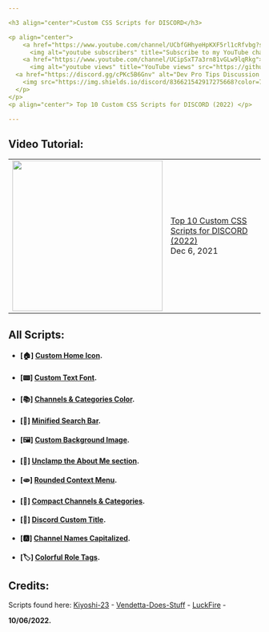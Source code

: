 ```yaml
---

<h3 align="center">Custom CSS Scripts for DISCORD</h3>

<p align="center">
    <a href="https://www.youtube.com/channel/UCbfGHhyeHpKXF5rl1cRfvbg?sub_confirmation=1">
      <img alt="youtube subscribers" title="Subscribe to my YouTube channel" src="https://github-readme-youtube-stats.herokuapp.com/subscribers/index.php?id=UCbfGHhyeHpKXF5rl1cRfvbg&key=AIzaSyDvBOxP4M5Ygutbku6_3whU2YR6xV9KKV8&style=for-the-badge&color=red&labelColor=ce4630&label=Subscribers"/></a> 
    <a href="https://www.youtube.com/channel/UCipSxT7a3rn81vGLw9lqRkg">
      <img alt="youtube views" title="YouTube views" src="https://github-readme-youtube-stats.herokuapp.com/views/index.php?id=UCbfGHhyeHpKXF5rl1cRfvbg&key=AIzaSyDvBOxP4M5Ygutbku6_3whU2YR6xV9KKV8&label=View+Count&style=for-the-badge&color=blue&labelColor=0b689d"/></a>
  <a href="https://discord.gg/cPKc5B6Gnv" alt="Dev Pro Tips Discussion & Support Server">
    <img src="https://img.shields.io/discord/836621542917275668?color=7289DA&labelColor=4a64bd&logo=discord&logoColor=white&style=for-the-badge"/></a>
  </p>
</p>
<p align="center"> Top 10 Custom CSS Scripts for DISCORD (2022) </p>

---
```


## Video Tutorial:
<table><tr><td><a href="https://www.youtube.com/watch?v=ogifU7weUjA"><img width="300px" src="https://i.imgur.com/z2JRyvh.png"></a></td>
<td><a href="https://www.youtube.com/watch?v=ogifU7weUjA">Top 10 Custom CSS Scripts for DISCORD (2022) </a><br/>Dec 6, 2021</td></tr></table>


## All Scripts:
 
- #### [🏠] **[Custom Home Icon](https://github.com/LawOff/10CustomCSS/blob/main/scripts/custom_home_icon.css "Custom Home Icon").**

- #### [📟] **[Custom Text Font](https://github.com/LawOff/10CustomCSS/blob/main/scripts/custom_discord_font.css "Custom Text Font").**

- #### [📚] **[Channels & Categories Color](https://github.com/LawOff/10CustomCSS/blob/main/scripts/channels_categories_color.css "Channels & Categories Color").**

- #### [🔎] **[Minified Search Bar](https://github.com/LawOff/10CustomCSS/blob/main/scripts/mini_search_bar.css "Minified Search Bar").**

- #### [🖼️] **[Custom Background Image](https://github.com/LawOff/10CustomCSS/blob/main/scripts/custom_background.css "Custom Background Image").**

- #### [📑] **[Unclamp the About Me section](https://github.com/LawOff/10CustomCSS/blob/main/scripts/unclamp_about_me.css "Unclamp the About Me section").**

- #### [🫓] **[Rounded Context Menu](https://raw.githubusercontent.com/LawOff/10CustomCSS/main/scripts/custom_title.css "Rounded Context Menu").**

- #### [:page_with_curl:] **[Compact Channels & Categories](https://github.com/LawOff/10CustomCSS/blob/main/scripts/channels_categories_compact.css "Compact Channels & Categories").**

- #### [:mega:] **[Discord Custom Title](https://github.com/LawOff/10CustomCSS/blob/main/scripts/custom_title.css "Discord Custom Title").**

- #### [🅰️] **[Channel Names Capitalized](https://github.com/LawOff/10CustomCSS/blob/main/scripts/channels_name_capitalized.css "Channel Names Capitalized").**

- #### [🏷️] **[Colorful Role Tags](https://github.com/LawOff/10CustomCSS/blob/main/scripts/colorful_role_tags.css "Colorful Role Tags").**


## Credits:

Scripts found here:
[Kiyoshi-23](https://github.com/Kiyoshi-23/BD-Custom-CSS "Kiyoshi-23") - 
[Vendetta-Does-Stuff](https://github.com/Vendetta-Does-Stuff/Custom-BetterDiscord-CSS "Vendetta-Does-Stuff") - 
[LuckFire](https://github.com/Discord-Theme-Addons/snippets "Vendetta-Does-Stuff") -


**10/06/2022.**

